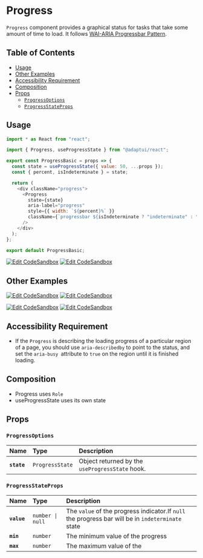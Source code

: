 # Progress

`Progress` component provides a graphical status for tasks that take some amount
of time to load. It follows
[WAI-ARIA Progressbar Pattern](https://www.w3.org/TR/wai-aria-1.2/#progressbar).

## Table of Contents

- [Usage](#usage)
- [Other Examples](#other-examples)
- [Accessibility Requirement](#accessibility-requirement)
- [Composition](#composition)
- [Props](#props)
  - [`ProgressOptions`](#progressoptions)
  - [`ProgressStateProps`](#progressstateprops)

## Usage

```js
import * as React from "react";

import { Progress, useProgressState } from "@adaptui/react";

export const ProgressBasic = props => {
  const state = useProgressState({ value: 50, ...props });
  const { percent, isIndeterminate } = state;

  return (
    <div className="progress">
      <Progress
        state={state}
        aria-label="progress"
        style={{ width: `${percent}%` }}
        className={`progressbar ${isIndeterminate ? "indeterminate" : ""}`}
      />
    </div>
  );
};

export default ProgressBasic;
```

[![Edit CodeSandbox](https://img.shields.io/badge/Progress%20Basic-Open%20On%20CodeSandbox-%230971f1?style=for-the-badge&logo=codesandbox&labelColor=151515)](https://codesandbox.io/s/xb19k8)
[![Edit CodeSandbox](https://img.shields.io/badge/Progress%20Basic%20TS-Open%20On%20CodeSandbox-%230971f1?style=for-the-badge&logo=codesandbox&labelColor=151515)](https://codesandbox.io/s/u2hgx9)

## Other Examples

[![Edit CodeSandbox](https://img.shields.io/badge/Progress%20Linear-Open%20On%20CodeSandbox-%230971f1?style=for-the-badge&logo=codesandbox&labelColor=151515)](https://codesandbox.io/s/im9w70)
[![Edit CodeSandbox](https://img.shields.io/badge/Progress%20Linear%20TS-Open%20On%20CodeSandbox-%230971f1?style=for-the-badge&logo=codesandbox&labelColor=151515)](https://codesandbox.io/s/ol28so)

[![Edit CodeSandbox](https://img.shields.io/badge/Progress%20Circular-Open%20On%20CodeSandbox-%230971f1?style=for-the-badge&logo=codesandbox&labelColor=151515)](https://codesandbox.io/s/y8y3zv)
[![Edit CodeSandbox](https://img.shields.io/badge/Progress%20Circular%20TS-Open%20On%20CodeSandbox-%230971f1?style=for-the-badge&logo=codesandbox&labelColor=151515)](https://codesandbox.io/s/cug271)

## Accessibility Requirement

- If the `Progress` is describing the loading progress of a particular region of
  a page, you should use `aria-describedby` to point to the status, and set the
  `aria-busy `attribute to `true` on the region until it is finished loading.

## Composition

- Progress uses `Role`
- useProgressState uses its own state

## Props

### `ProgressOptions`

| Name        | Type                       | Description                                     |
| :---------- | :------------------------- | :---------------------------------------------- |
| **`state`** | <code>ProgressState</code> | Object returned by the `useProgressState` hook. |

### `ProgressStateProps`

| Name        | Type                        | Description                                                                                       |
| :---------- | :-------------------------- | :------------------------------------------------------------------------------------------------ |
| **`value`** | <code>number \| null</code> | The `value` of the progress indicator.If `null` the progress bar will be in `indeterminate` state |
| **`min`**   | <code>number</code>         | The minimum value of the progress                                                                 |
| **`max`**   | <code>number</code>         | The maximum value of the                                                                          |
